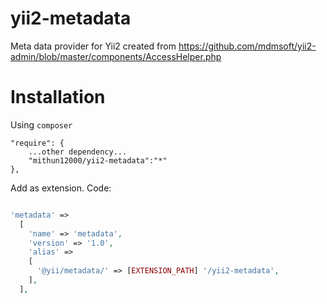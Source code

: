yii2-metadata
=============

Meta data provider for Yii2 created from https://github.com/mdmsoft/yii2-admin/blob/master/components/AccessHelper.php


Installation
=======

Using ```composer```

```
"require": {
	...other dependency...	
	"mithun12000/yii2-metadata":"*"
},
```

Add as extension. Code:

```php

'metadata' => 
  [
    'name' => 'metadata',
    'version' => '1.0',
    'alias' => 
    [
      '@yii/metadata/' => [EXTENSION_PATH] '/yii2-metadata',
    ],
  ],
  
```
